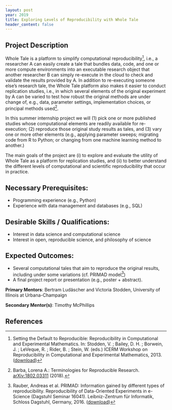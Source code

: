 ```yaml
---
layout: post
year: 2019
title: Exploring Levels of Reproducibility with Whole Tale
header_content: false
---
```


## Project Description

Whole Tale is a platform to simplify computational reproducibility[^SBBL13],
i.e., a researcher A can easily create a tale that bundles data, code, and one
or more compute environments into an executable research object that another
researcher B can simply re-execute in the cloud to check and validate the
results provided by A. In addition to re-executing someone else’s research tale,
the Whole Tale platform also makes it easier to conduct replication studies,
i.e., in which several elements of the original experiment by A can be varied to
test how robust the original methods are under change of, e.g., data, parameter
settings, implementation choices, or principal methods used[^Barb18].  

In this summer internship project we will (1) pick one or more published studies 
whose computational elements are readily available for re-execution; (2) reproduce
those original study results as tales, and (3) vary one or more other elements
(e.g., applying parameter sweeps; migrating code from R to Python; or changing
from one machine learning method to another.)   

The main goals of the project are (i) to explore and evaluate the utility of
Whole Tale as a platform for replication studies, and (ii) to better understand
the different levels of computational and scientific reproducibility that occur
in practice.


## Necessary Prerequisites:
 * Programming experience (e.g., Python)
 * Experience with data management and databases (e.g., SQL)


## Desirable Skills / Qualifications:
 * Interest in data science and computational science
 * Interest in open, reproducible science, and philosophy of science

## Expected Outcomes:
 * Several computational tales that aim to reproduce the original results, including under some variations (cf. PRIMAD model[^RBDF16])
 * A final project report or presentation (e.g., poster + abstract).  


**Primary Mentors**: Bertram Ludäscher and Victoria Stodden, University of Illinois at Urbana-Champaign

**Secondary Mentor(s)**: Timothy McPhillips


## References

[^SBBL13]: Setting the Default to Reproducible: Reproducibility in Computational and Experimental Mathematics. In: Stodden, V. ; Bailey, D. H. ; Borwein, J. ; LeVeque, R. ; Rider, B. ; Stein, W. (eds.) ICERM Workshop on Reproducibility in Computational and Experimental Mathematics, 2013. ([download](http://stodden.net/icerm_report.pdf))

[^Barb18]: Barba, Lorena A.: Terminologies for Reproducible Research. [arXiv:1802.03311](https://arxiv.org/abs/1802.03311) (2018). 

[^RBDF16]: Rauber, Andreas et al. PRIMAD: Information gained by different types of reproducibility. Reproducibility of Data-Oriented Experiments in e-Science (Dagstuhl Seminar 16041). Leibniz-Zentrum für Informatik, Schloss Dagstuhl, Germany, 2016. ([download](http://drops.dagstuhl.de/opus/volltexte/2016/5817/pdf/dagrep_v006_i001_p108_s16041.pdf))
